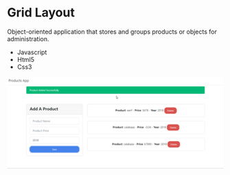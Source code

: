 # Grid Layout
Object-oriented application that stores and groups products or objects for administration.

- Javascript
- Html5
- Css3

<img src="https://github.com/JuanDiegoAcostaT/Object-Oriented/blob/master/BROWSER.png" />
